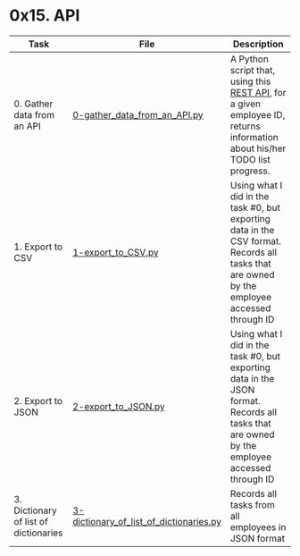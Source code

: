 # 0x15. API

| Task                                  | File                                                                                                                                                                     | Description                                                                                                                                                         |
|---------------------------------------|--------------------------------------------------------------------------------------------------------------------------------------------------------------------------|---------------------------------------------------------------------------------------------------------------------------------------------------------------------|
| 0. Gather data from an API            | [0-gather_data_from_an_API.py](https://github.com/scurry222/holberton-system_engineering-devops/blob/master/0x15-api/0-gather_data_from_an_API.py)                       | A Python script that, using this  [REST API](https://jsonplaceholder.typicode.com/), for a given employee ID, returns information about his/her TODO list progress. |
| 1. Export to CSV                      | [1-export_to_CSV.py](https://github.com/scurry222/holberton-system_engineering-devops/blob/master/0x15-api/1-export_to_CSV.py)                                           | Using what I did in the task #0, but exporting data in the CSV format. Records all tasks that are owned by the employee accessed through ID                         |
| 2. Export to JSON                     | [2-export_to_JSON.py](https://github.com/scurry222/holberton-system_engineering-devops/blob/master/0x15-api/2-export_to_JSON.py)                                         | Using what I did in the task #0, but exporting data in the JSON format. Records all tasks that are owned by the employee accessed through ID                        |
| 3. Dictionary of list of dictionaries | [3-dictionary_of_list_of_dictionaries.py](https://github.com/scurry222/holberton-system_engineering-devops/blob/master/0x15-api/3-dictionary_of_list_of_dictionaries.py) | Records all tasks from all employees in JSON format                                                                                                                 |
